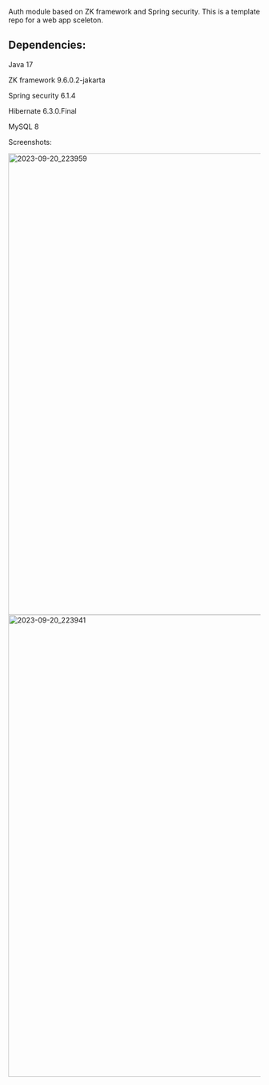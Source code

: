 Auth module based on ZK framework and Spring security. This is a template repo for a web app sceleton.

## Dependencies:

Java 17

ZK framework 9.6.0.2-jakarta

Spring security 6.1.4

Hibernate 6.3.0.Final

MySQL 8

Screenshots:

<img width="923" alt="2023-09-20_223959" src="https://github.com/vikulin/auth-module/assets/743622/be156ca6-8b48-47c0-bf2f-2cf95f8b4ed8">

<img width="924" alt="2023-09-20_223941" src="https://github.com/vikulin/auth-module/assets/743622/1723e623-7074-4bd1-9aa8-d4bbc9b9bd86">


